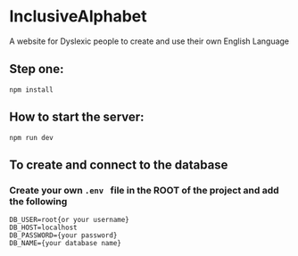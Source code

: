 # InclusiveAlphabet

A website for Dyslexic people to create and use their own English Language

## Step one:

`npm install`

## How to start the server:

`npm run dev`

## To create and connect to the database

### Create your own `.env ` file in the ROOT of the project and add the following

```
DB_USER=root{or your username}
DB_HOST=localhost
DB_PASSWORD={your password}
DB_NAME={your database name}
```
